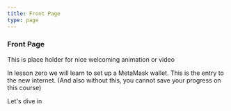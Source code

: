```yaml
---
title: Front Page
type: page
---
```

### Front Page


<b-alert show variant="danger">This is place holder for nice welcoming animation or video</b-alert>

In lesson zero we will learn to set up a MetaMask wallet. This is the entry to the new internet. (And also without this, you cannot save your progress on this course)


<b-button block variant="success" to="lesson0-onboard">Let's dive in</b-button>